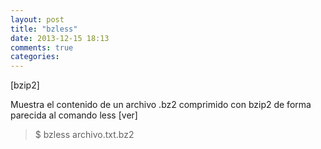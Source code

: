 ```yaml
---
layout: post
title: "bzless"
date: 2013-12-15 18:13
comments: true
categories: 
---
```

[bzip2]

Muestra el contenido de un archivo .bz2 comprimido con bzip2 de forma parecida al comando less [ver]

>$ bzless archivo.txt.bz2

